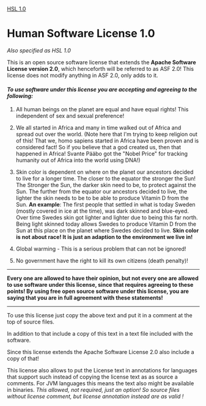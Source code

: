 [HSL 1.0](https://tombensvebloggish.craft.me/allhumanslic)

# Human Software License 1.0

*Also specified as HSL 1.0*

This is an open source software license that extends the **Apache Software License version 2.0**, 
which henceforth will be referred to as ASF 2.0!  This license does not modify anything in ASF 2.0, only adds to it. 

#### *To use software under this license you are accepting and agreeing to the following:*

1. All human beings on the planet are equal and have equal rights! This independent of sex and  sexual preference! 
2. We all started in Africa and many in time walked out of Africa and spread out over the world. (Note here that I'm trying to keep religion out of this! That we, homo sapiens started in Africa have been proven and is considered fact! So if you believe that a god created us, then that happened in Africa!  Svante Pääbo got the "Nobel Price" for tracking humanity out of Africa into the  world using DNA!)
3. Skin color is dependent on where on the planet our ancestors decided to live for a longer time.
The closer to the equator the stronger the Sun! The Stronger the Sun, the darker skin need to be, to protect against the Sun. The further from the equator our ancestors decided to live, the lighter the skin needs to be to be able to produce Vitamin D from the Sun. 
 **An example**: The first people that settled in what is today Sweden (mostly covered in ice at the time), was dark skinned and blue-eyed. Over time Swedes skin got lighter and lighter due to being this far north. Being light skinned today allows Swedes to produce Vitamin D from the Sun at this place on the planet where Swedes decided to live. 
**Skin color is not about race! It is just an adaption to the environment we live in!**

4. Global warming - This is a serious problem that can not be ignored!
5. No government have the right to kill its own citizens (death penalty)!

---

**Every one are allowed to have their opinion, but not every one are allowed to use software under this license, since that requires agreeing to these points! By using free open source software under this license, you are saying that you are in full agreement with these statements!**

---

To use this license just copy the above text and put it in a comment at the top of source files.

In addition to that include a copy of this text in a text file included with the software.

Since this license extends the Apache Software License 2.0 also include a copy of that!

This license also allows to put the License text in annotations for languages that support such instead of copying the license text as as source a comments. For JVM languages this means the text also might be available in binaries. *This allowed, not required, just an option!  So source files without license comment, but license annotation instead are as valid !*
